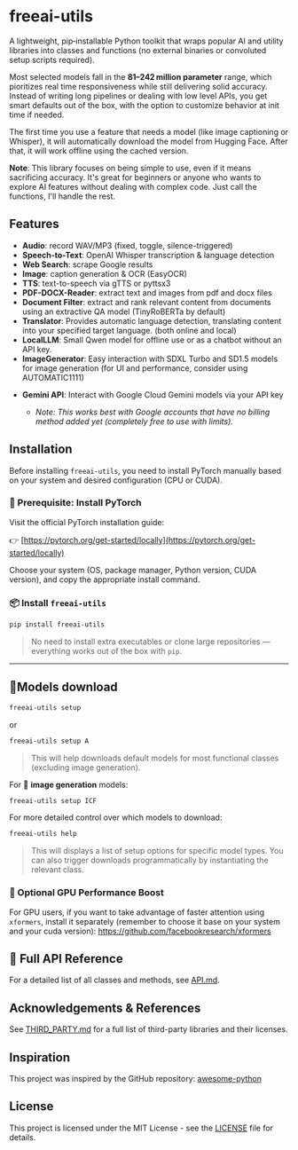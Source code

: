 # freeai-utils

A lightweight, pip‑installable Python toolkit that wraps popular AI and utility libraries into classes and functions (no external binaries or convoluted setup scripts required). 

Most selected models fall in the **81–242 million parameter** range, which pioritizes real time responsiveness while still delivering solid accuracy. Instead of writing long pipelines or dealing with low level APIs, you get smart defaults out of the box, with the option to customize behavior at init time if needed. 

The first time you use a feature that needs a model (like image captioning or Whisper), it will automatically download the model from Hugging Face. After that, it will work offline using the cached version.

**Note**: This library focuses on being simple to use, even if it means sacrificing accuracy. It's great for beginners or anyone who wants to explore AI features without dealing with complex code. Just call the functions, I'll handle the rest.

## Features

- **Audio**: record WAV/MP3 (fixed, toggle, silence-triggered)  
- **Speech-to-Text**: OpenAI Whisper transcription & language detection   
- **Web Search**: scrape Google results  
- **Image**: caption generation & OCR (EasyOCR)  
- **TTS**: text-to-speech via gTTS or pyttsx3
- **PDF-DOCX-Reader**: extract text and images from pdf and docx files
- **Document Filter**: extract and rank relevant content from documents using an extractive QA model (TinyRoBERTa by default)
- **Translator**: Provides automatic language detection, translating content into your specified target language. (both online and local)
- **LocalLLM**: Small Qwen model for offline use or as a chatbot without an API key.
- **ImageGenerator**: Easy interaction with SDXL Turbo and SD1.5 models for image generation (for UI and performance, consider using AUTOMATIC1111)
* **Gemini API**: Interact with Google Cloud Gemini models via your API key

  * *Note: This works best with Google accounts that have no billing method added yet (completely free to use with limits).*

## Installation

Before installing `freeai-utils`, you need to install PyTorch manually based on your system and desired configuration (CPU or CUDA).

### 🔧 Prerequisite: Install PyTorch

Visit the official PyTorch installation guide:

👉 [https://pytorch.org/get-started/locally](https://pytorch.org/get-started/locally)

Choose your system (OS, package manager, Python version, CUDA version), and copy the appropriate install command.

### 📦 Install `freeai-utils`
```bash
pip install freeai-utils
```

> No need to install extra executables or clone large repositories — everything works out of the box with `pip`.

---

## 📝Models download 
```bash
freeai-utils setup
```
or
```bash
freeai-utils setup A
```

>This will help downloads default models for most functional classes (excluding image generation).

For 🎨 **image generation** models:
```bash
freeai-utils setup ICF
```

For more detailed control over which models to download:
```bash
freeai-utils help
```
>This will displays a list of setup options for specific model types. You can also trigger downloads programmatically by instantiating the relevant class.

### 🚀 Optional GPU Performance Boost

For GPU users, if you want to take advantage of faster attention using `xformers`, install it separately (remember to choose it base on your system and your cuda version):
https://github.com/facebookresearch/xformers

## 📖 Full API Reference

For a detailed list of all classes and methods, see [API.md](https://github.com/truongbaan/Utility-python-library/blob/main/API.md).

## Acknowledgements & References

See [THIRD_PARTY.md](https://github.com/truongbaan/Utility-python-library/blob/main/THIRD_PARTY.md) for a full list of third-party libraries and their licenses.

## Inspiration

This project was inspired by the GitHub repository:
[awesome-python](https://github.com/vinta/awesome-python)

## License
This project is licensed under the MIT License - see the [LICENSE](https://github.com/truongbaan/Utility-python-library/blob/main/LICENSE) file for details.